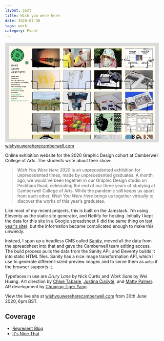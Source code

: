 ```yaml
---
layout: post
title: Wish you were here
date: 2020-07-30
tags: work
category: Event
---
```


![Wish you were here website screenshot](/assets/ccw2020.png)
[wishyouwereherecamberwell.com](https://www.wishyouwereherecamberwell.com/)

Online exhibition website for the 2020 Graphic Design cohort at Camberwell College of Arts. The students write about their show:

> *Wish You Were Here 2020* is an unprecedented exhibition for unprecedented times, made by unprecedented graduates. A month ago, we would’ve been together in our Graphic Design studio on Peckham Road, celebrating the end of our three years of studying at Camberwell College of Arts. While the pandemic still keeps us apart from each other, *Wish You Were Here* brings us together virtually to discover the works of this year’s graduates. 

Like most of my recent projects, this is built on the Jamstack. I'm using Eleventy as the static site generator, and Netlify for hosting. Initially I kept the data for this site in a Google spreadsheet (I did the same thing on [last year's site](https://maxkoehler.com/work/camberwell-19/)), but the information became complicated enough to make this unwieldy.

Instead, I spun up a headless CMS called [Sanity](https://www.sanity.io/), moved all the data from the spreadsheet into that and gave the Camberwell team editing access. The build process pulls the data from the Sanity API, and Eleventy builds it into static HTML files. Sanity has a nice image transformation API, which I use to generate different-sized preview images and to serve them as ```webp``` if the browser supports it.

Typefaces in use are *Drury Lane* by Nick Curtis and *Work Sans* by Wei Huang. Art direction by [Chloe Tabarie](https://www.wishyouwereherecamberwell.com/chloe-tabarie/), [Justina Čiačytė](https://www.wishyouwereherecamberwell.com/justina-ciacyte/), and [Matty Palmer](https://www.wishyouwereherecamberwell.com/matty-palmer/). AR development by [Chuiqing Tiger Yang](https://www.wishyouwereherecamberwell.com/chuiqing-tiger-yang/).

View the live site at [wishyouwereherecamberwell.com](https://www.wishyouwereherecamberwell.com/) from 30th June 2020, 6pm BST.

## Coverage

- [Represent Blog](https://represent.uk.com/blog/wish-you-were-here-2020-by-camberwell-college-of-arts/)
- [It's Nice That](https://www.itsnicethat.com/articles/double-click-august-2020-degree-show-websites-digital-180820)
